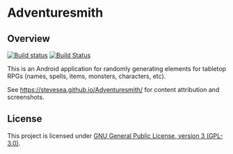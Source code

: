 # Adventuresmith

## Overview

[![Build status](https://circleci.com/gh/stevesea/Adventuresmith.svg?&style=shield&circle-token=d5b638c2be4157b4b3bdd347bd139c392968d7db)](https://circleci.com/gh/stevesea/Adventuresmith)
[![Build Status](https://travis-ci.org/stevesea/Adventuresmith.svg?branch=master)](https://travis-ci.org/stevesea/Adventuresmith)

This is an Android application for randomly generating elements for tabletop RPGs (names, spells,
items, monsters, characters, etc).

See https://stevesea.github.io/Adventuresmith/ for content attribution and screenshots.

## License
This project is licensed under [GNU General Public License, version 3 (GPL-3.0)](https://opensource.org/licenses/GPL-3.0).

